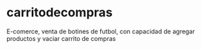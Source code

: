 # carritodecompras
E-comerce, venta de botines de futbol, con capacidad de agregar productos y vaciar carrito de compras

